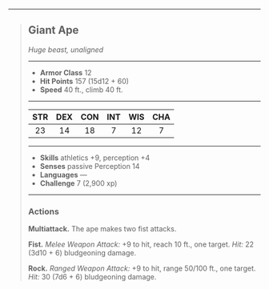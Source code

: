 ***
> ## Giant Ape
> *Huge beast, unaligned*
> 
> ***
> 
> - **Armor Class** 12
> - **Hit Points** 157 (15d12 + 60)
> - **Speed** 40 ft., climb 40 ft.
> 
> ***
> 
> |STR|DEX|CON|INT|WIS|CHA|
> |:---:|:---:|:---:|:---:|:---:|:---:|
> |23|14|18|7|12|7|
> 
> ***
> 
> - **Skills** athletics +9, perception +4
> - **Senses** passive Perception 14
> - **Languages** —
> - **Challenge** 7 (2,900 xp)
> 
> ***
> 
> ### Actions
> **Multiattack.** The ape makes two fist attacks.
> 
> **Fist.** *Melee Weapon Attack:* +9 to hit, reach 10 ft., one target. *Hit:* 22 (3d10 + 6) bludgeoning damage.
> 
> **Rock.** *Ranged Weapon Attack:* +9 to hit, range 50/100 ft., one target. *Hit:* 30 (7d6 + 6) bludgeoning damage.